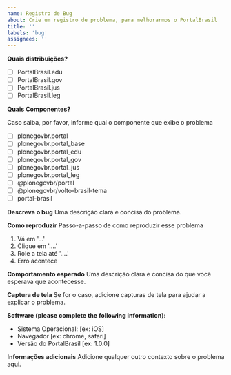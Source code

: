 ```yaml
---
name: Registro de Bug
about: Crie um registro de problema, para melhorarmos o PortalBrasil
title: ''
labels: 'bug'
assignees: ''
---
```


**Quais distribuições?**

- [ ] PortalBrasil.edu
- [ ] PortalBrasil.gov
- [ ] PortalBrasil.jus
- [ ] PortalBrasil.leg

**Quais Componentes?**

Caso saiba, por favor, informe qual o componente que exibe o problema

- [ ] plonegovbr.portal
- [ ] plonegovbr.portal_base
- [ ] plonegovbr.portal_edu
- [ ] plonegovbr.portal_gov
- [ ] plonegovbr.portal_jus
- [ ] plonegovbr.portal_leg
- [ ] @plonegovbr/portal
- [ ] @plonegovbr/volto-brasil-tema
- [ ] portal-brasil

**Descreva o bug**
Uma descrição clara e concisa do problema.

**Como reproduzir**
Passo-a-passo de como reproduzir esse problema

1. Vá em '...'
2. Clique em '....'
3. Role a tela até '....'
4. Erro acontece

**Comportamento esperado**
Uma descrição clara e concisa do que você esperava que acontecesse.

**Captura de tela**
Se for o caso, adicione capturas de tela para ajudar a explicar o problema.

**Software (please complete the following information):**

- Sistema Operacional: [ex: iOS]
- Navegador [ex: chrome, safari]
- Versão do PortalBrasil [ex: 1.0.0]

**Informações adicionais**
Adicione qualquer outro contexto sobre o problema aqui.
